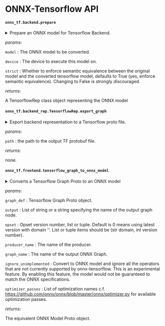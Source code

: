 ONNX-Tensorflow API
======

#### `onnx_tf.backend.prepare`

<details>
  <summary>Prepare an ONNX model for Tensorflow Backend.

  </summary>
This function converts an ONNX model to an internel representation
of the computational graph called TensorflowRep and returns
the converted representation.

</details>



_params_:

`model` : The ONNX model to be converted.


`device` : The device to execute this model on.


`strict` : Whether to enforce semantic equivalence between the original model
and the converted tensorflow model, defaults to True (yes, enforce semantic equivalence).
Changing to False is strongly discouraged.


_returns_:

A TensorflowRep class object representing the ONNX model

#### `onnx_tf.backend_rep.TensorflowRep.export_graph`

<details>
  <summary>Export backend representation to a Tensorflow proto file.

  </summary>
This function obtains the graph proto corresponding to the ONNX
model associated with the backend representation and serializes
to a protobuf file.

</details>



_params_:

`path` : the path to the output TF protobuf file.


_returns_:

none.

#### `onnx_tf.frontend.tensorflow_graph_to_onnx_model`

<details>
  <summary>Converts a Tensorflow Graph Proto to an ONNX model

  </summary>
This function converts a Tensorflow Graph proto to an equivalent
representation of ONNX model.

</details>



_params_:

`graph_def` : Tensorflow Graph Proto object.


`output` : List of string or a string specifying the name
of the output graph node.


`opset` : Opset version number, list or tuple.
Default is 0 means using latest version with domain ''.
List or tuple items should be (str domain, int version number).


`producer_name` : The name of the producer.


`graph_name` : The name of the output ONNX Graph.


`ignore_unimplemented` : Convert to ONNX model and ignore all the operators
that are not currently supported by onnx-tensorflow.
This is an experimental feature. By enabling this feature,
the model would not be guaranteed to match the ONNX specifications.


`optimizer_passes` : List of optimization names c.f.
https://github.com/onnx/onnx/blob/master/onnx/optimizer.py for available
optimization passes.


_returns_:

The equivalent ONNX Model Proto object.

